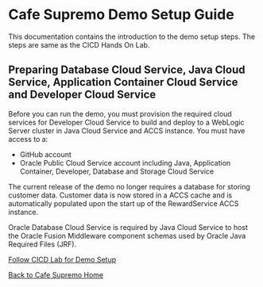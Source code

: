 # Cafe Supremo Demo Setup Guide

This documentation contains the introduction to the demo setup steps. The steps are same as the CICD Hands On Lab.

## Preparing Database Cloud Service, Java Cloud Service, Application Container Cloud Service and Developer Cloud Service

Before you can run the demo, you must provision the required cloud services for Developer Cloud Service to build and deploy to a WebLogic Server cluster in Java Cloud Service and ACCS instance. You must have access to a:

- GitHub account
- Oracle Public Cloud Service account including Java, Application Container, Developer, Database and Storage Cloud Service

The current release of the demo no longer requires a database for storing customer data. Customer data is now stored in a ACCS cache and is automatically populated upon the start up of the RewardService ACCS instance.

Oracle Database Cloud Service is required by Java Cloud Service to host the Oracle Fusion Middleware component schemas used by Oracle Java Required Files (JRF).

[Follow CICD Lab for Demo Setup](https://github.com/kwanwan/CafeSupremo/blob/master/CICDlab.md)

[Back to Cafe Supremo Home](https://github.com/kwanwan/CafeSupremo)

